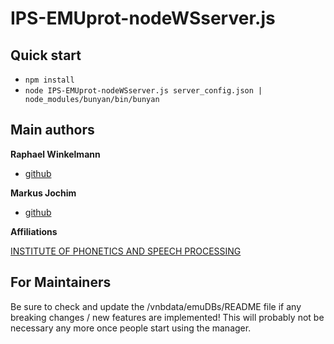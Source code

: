# IPS-EMUprot-nodeWSserver.js


## Quick start
* `npm install`
* `node IPS-EMUprot-nodeWSserver.js server_config.json | node_modules/bunyan/bin/bunyan`

## Main authors

**Raphael Winkelmann**

+ [github](http://github.com/raphywink)

**Markus Jochim**

+ [github](http://github.com/mjochim)

**Affiliations**

[INSTITUTE OF PHONETICS AND SPEECH PROCESSING](http://www.en.phonetik.uni-muenchen.de/)


## For Maintainers

Be sure to check and update the /vnbdata/emuDBs/README file if any breaking changes / new features are implemented!
This will probably not be necessary any more once people start using the manager.
